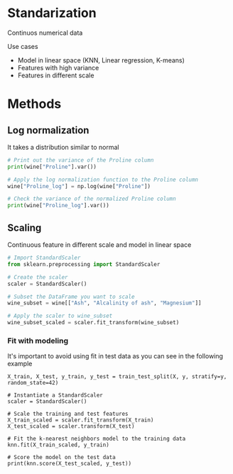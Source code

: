 # Standarization

Continuos numerical data 


Use cases

* Model in linear space (KNN, Linear regression, K-means)
* Features with high variance
* Features in different scale


# Methods

## Log normalization

It takes a distribution similar to normal

```python
# Print out the variance of the Proline column
print(wine["Proline"].var())

# Apply the log normalization function to the Proline column
wine["Proline_log"] = np.log(wine["Proline"])

# Check the variance of the normalized Proline column
print(wine["Proline_log"].var())
```

## Scaling

Continuous feature in different scale and model in linear space

```python
# Import StandardScaler
from sklearn.preprocessing import StandardScaler

# Create the scaler
scaler = StandardScaler()

# Subset the DataFrame you want to scale 
wine_subset = wine[["Ash", "Alcalinity of ash", "Magnesium"]]

# Apply the scaler to wine_subset
wine_subset_scaled = scaler.fit_transform(wine_subset)
```

### Fit with modeling 

It's important to avoid using fit in test data as you can see in the following example

```
X_train, X_test, y_train, y_test = train_test_split(X, y, stratify=y, random_state=42)

# Instantiate a StandardScaler
scaler = StandardScaler()

# Scale the training and test features
X_train_scaled = scaler.fit_transform(X_train)
X_test_scaled = scaler.transform(X_test)

# Fit the k-nearest neighbors model to the training data
knn.fit(X_train_scaled, y_train)

# Score the model on the test data
print(knn.score(X_test_scaled, y_test))
```

